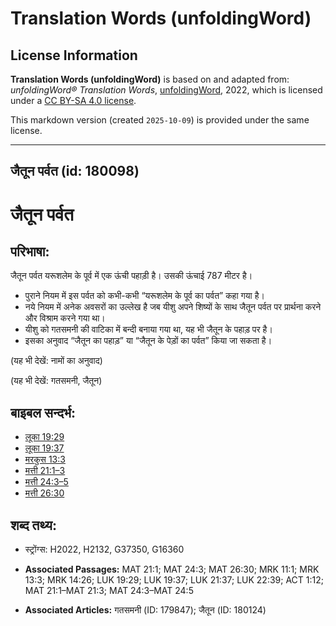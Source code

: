 # Translation Words (unfoldingWord)

## License Information

**Translation Words (unfoldingWord)** is based on and adapted from: _unfoldingWord® Translation Words_, [unfoldingWord](https://unfoldingword.org/utw), 2022, which is licensed under a [CC BY-SA 4.0 license](https://creativecommons.org/licenses/by-sa/4.0/legalcode.en).

This markdown version (created `2025-10-09`) is provided under the same license.



--------------------------------

## जैतून पर्वत (id: 180098)

जैतून पर्वत
===========

परिभाषा:
--------

जैतून पर्वत यरूशलेम के पूर्व में एक ऊंची पहाड़ी है। उसकी ऊंचाई 787 मीटर है।

* पुराने नियम में इस पर्वत को कभी\-कभी “यरूशलेम के पूर्व का पर्वत” कहा गया है।
* नये नियम में अनेक अवसरों का उल्लेख है जब यीशु अपने शिष्यों के साथ जैतून पर्वत पर प्रार्थना करने और विश्राम करने गया था।
* यीशु को गतसमनी की वाटिका में बन्दी बनाया गया था, यह भी जैतून के पहाड़ पर है।
* इसका अनुवाद “जैतून का पहाड़” या “जैतून के पेड़ों का पर्वत” किया जा सकता है।

(यह भी देखें: नामों का अनुवाद)

(यह भी देखें: गतसमनी, जैतून)

बाइबल सन्दर्भ:
--------------

* [लूका 19:29](https://ref.ly/Luke19:29)
* [लूका 19:37](https://ref.ly/Luke19:37)
* [मरकुस 13:3](https://ref.ly/Mark13:3)
* [मत्ती 21:1–3](https://ref.ly/Matt21:1-Matt21:3)
* [मत्ती 24:3–5](https://ref.ly/Matt24:3-Matt24:5)
* [मत्ती 26:30](https://ref.ly/Matt26:30)

शब्द तथ्य:
----------

* स्ट्रोंग्स: H2022, H2132, G37350, G16360

* **Associated Passages:** MAT 21:1; MAT 24:3; MAT 26:30; MRK 11:1; MRK 13:3; MRK 14:26; LUK 19:29; LUK 19:37; LUK 21:37; LUK 22:39; ACT 1:12; MAT 21:1–MAT 21:3; MAT 24:3–MAT 24:5
* **Associated Articles:** गतसमनी (ID: 179847); जैतून (ID: 180124)

